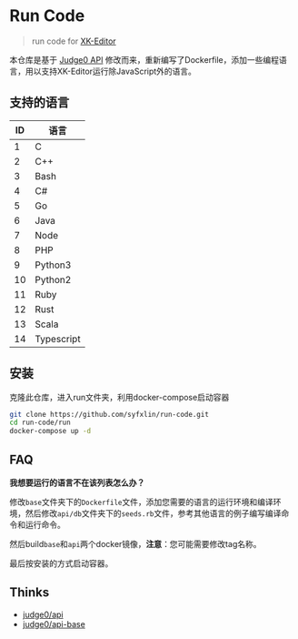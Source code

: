 # Run Code

> run code for [XK-Editor](https://github.com/syfxlin/xkeditor)

本仓库是基于 [Judge0 API](https://github.com/judge0/api) 修改而来，重新编写了Dockerfile，添加一些编程语言，用以支持XK-Editor运行除JavaScript外的语言。

## 支持的语言

| ID | 语言       |
|----|------------|
| 1  | C          |
| 2  | C++        |
| 3  | Bash       |
| 4  | C#         |
| 5  | Go         |
| 6  | Java       |
| 7  | Node       |
| 8  | PHP        |
| 9  | Python3    |
| 10 | Python2    |
| 11 | Ruby       |
| 12 | Rust       |
| 13 | Scala      |
| 14 | Typescript |

## 安装

克隆此仓库，进入run文件夹，利用docker-compose启动容器

```bash
git clone https://github.com/syfxlin/run-code.git
cd run-code/run
docker-compose up -d
```

## FAQ

**我想要运行的语言不在该列表怎么办？**

修改`base`文件夹下的`Dockerfile`文件，添加您需要的语言的运行环境和编译环境，然后修改`api/db`文件夹下的`seeds.rb`文件，参考其他语言的例子编写编译命令和运行命令。

然后build`base`和`api`两个docker镜像，**注意**：您可能需要修改tag名称。

最后按安装的方式启动容器。

## Thinks

- [judge0/api](https://github.com/judge0/api)
- [judge0/api-base](https://github.com/judge0/api-base)
